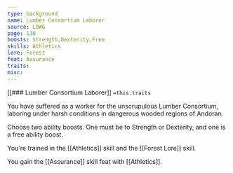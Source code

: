 ```yaml
---
type: background
name: Lumber Consortium Laborer 
source: LOWG
page: 130
boosts: Strength,Dexterity,Free
skills: Athletics
lore: Forest
feat: Assurance
traits: 
misc: 
---
```


[[### Lumber Consortium Laborer]]
`=this.traits`


You have suffered as a worker for the unscrupulous Lumber Consortium, laboring under harsh conditions in dangerous wooded regions of Andoran.

Choose two ability boosts. One must be to Strength or Dexterity, and one is a free ability boost.

You're trained in the [[Athletics]] skill and the [[Forest Lore]] skill.

You gain the [[Assurance]] skill feat with [[Athletics]].


